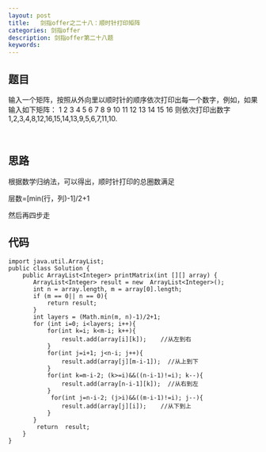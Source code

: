 ```yaml
---
layout: post
title:   剑指offer之二十八：顺时针打印矩阵
categories: 剑指offer
description: 剑指offer第二十八题
keywords: 
---
```



## 题目

输入一个矩阵，按照从外向里以顺时针的顺序依次打印出每一个数字，例如，如果输入如下矩阵： 1 2 3 4 5 6 7 8 9 10 11 12 13 14 15 16 则依次打印出数字1,2,3,4,8,12,16,15,14,13,9,5,6,7,11,10.

 

## 思路

根据数学归纳法，可以得出，顺时针打印的总圈数满足

层数=[min(行，列)-1]/2+1

然后再四步走


## 代码



	import java.util.ArrayList;
	public class Solution {
	    public ArrayList<Integer> printMatrix(int [][] array) {
	       ArrayList<Integer> result = new  ArrayList<Integer>();
	       int n = array.length, m = array[0].length;
	       if (m == 0|| n == 0){
	           return result;
	       }
	       int layers = (Math.min(m, n)-1)/2+1;  
	       for (int i=0; i<layers; i++){
	           for(int k=i; k<m-i; k++){
	               result.add(array[i][k]);    //从左到右
	           }
	           for(int j=i+1; j<n-i; j++){
	               result.add(array[j][m-i-1]);  //从上到下
	           }
	           for(int k=m-i-2; (k>=i)&&((n-i-1)!=i); k--){
	               result.add(array[n-i-1][k]);  //从右到左
	           }
	            for(int j=n-i-2; (j>i)&&((m-i-1)!=i); j--){
	               result.add(array[j][i]);    //从下到上
	           }
	       }
	        return  result;
	    }
	}


## 
